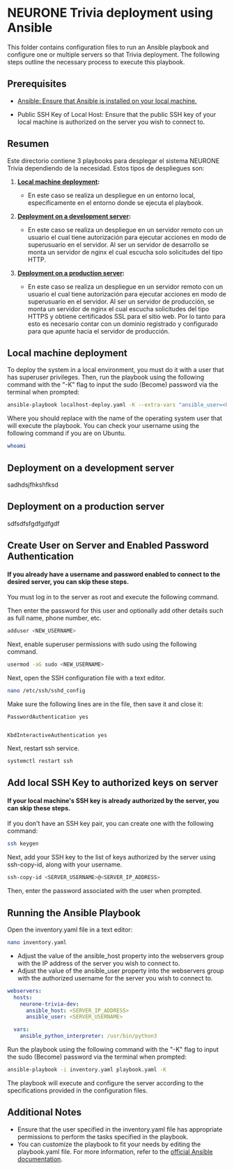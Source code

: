 # NEURONE Trivia deployment using Ansible
This folder contains configuration files to run an Ansible playbook and configure one or multiple servers so that Trivia deployment. The following steps outline the necessary process to execute this playbook.

## Prerequisites
* [Ansible: Ensure that Ansible is installed on your local machine.](https://docs.ansible.com/ansible/latest/installation_guide/index.html)

* Public SSH Key of Local Host: Ensure that the public SSH key of your local machine is authorized on the server you wish to connect to.

## Resumen
Este directorio contiene 3 playbooks para desplegar el sistema NEURONE Trivia dependiendo de la necesidad. Estos tipos de despliegues son:
1. **[Local machine deployment](#local-machine-deployment):**
   - En este caso se realiza un despliegue en un entorno local, especificamente en el entorno donde se ejecuta el playbook.
     
2. **[Deployment on a development server](#deployment-on-a-development-server):**
   - En este caso se realiza un despliegue en un servidor remoto con un usuario el cual tiene autorización para ejecutar acciones en modo de superusuario en el servidor. Al ser un servidor de desarrollo se monta un servidor de nginx el cual escucha solo solicitudes del tipo HTTP.
     
3. **[Deployment on a production server](#deployment-on-a-production-server):**
   - En este caso se realiza un despliegue en un servidor remoto con un usuario el cual tiene autorización para ejecutar acciones en modo de superusuario en el servidor. Al ser un servidor de producción, se monta un servidor de nginx el cual escucha solicitudes del tipo HTTPS y obtiene certificados SSL para el sitio web. Por lo tanto para esto es necesario contar con un dominio registrado y configurado para que apunte hacia el servidor de producción. 


## Local machine deployment
To deploy the system in a local environment, you must do it with a user that has superuser privileges. Then, run the playbook using the following command with the "-K" flag to input the sudo (Become) password via the terminal when prompted:

```bash
ansible-playbook localhost-deploy.yaml -K --extra-vars "ansible_user=<USERNAME>"
```
Where you should replace <USERNAME> with the name of the operating system user that will execute the playbook. You can check your username using the following command if you are on Ubuntu.

```bash
whoami
```

## Deployment on a development server
sadhdsjfhkshfksd

## Deployment on a production server
sdfsdfsfgdfgdfgdf










## Create User on Server and Enabled Password Authentication
#### If you already have a username and password enabled to connect to the desired server, you can skip these steps.

You must log in to the server as root and execute the following command. 

Then enter the password for this user and optionally add other details such as full name, phone number, etc.
```bash
adduser <NEW_USERNAME>
```

Next, enable superuser permissions with sudo using the following command.
```bash
usermod -aG sudo <NEW_USERNAME>
```

Next, open the SSH configuration file with a text editor.
```bash
nano /etc/ssh/sshd_config
```

Make sure the following lines are in the file, then save it and close it:
```hcl
PasswordAuthentication yes


KbdInteractiveAuthentication yes

```
Next, restart ssh service.
```bash
systemctl restart ssh
```

## Add local SSH Key to authorized keys on server
#### If your local machine's SSH key is already authorized by the server, you can skip these steps.  
If you don't have an SSH key pair, you can create one with the following command:
```bash
ssh keygen
```
Next, add your SSH key to the list of keys authorized by the server using ssh-copy-id, along with your username.

```bash
ssh-copy-id <SERVER_USERNAME>@<SERVER_IP_ADDRESS>
```
Then, enter the password associated with the user when prompted.


## Running the Ansible Playbook
Open the inventory.yaml file in a text editor:
```bash
nano inventory.yaml
```

- Adjust the value of the ansible_host property into the webservers group with the IP address of the server you wish to connect to.
- Adjust the value of the ansible_user property into the webservers group with the authorized username for the server you wish to connect to.
```yaml
webservers:
  hosts:
    neurone-trivia-dev:
      ansible_host: <SERVER_IP_ADDRESS>
      ansible_user: <SERVER_USERNAME>

  vars:
    ansible_python_interpreter: /usr/bin/python3
```
Run the playbook using the following command with the "-K" flag to input the sudo (Become) password via the terminal when prompted:
```bash
ansible-playbook -i inventory.yaml playbook.yaml -K
```
The playbook will execute and configure the server according to the specifications provided in the configuration files.

## Additional Notes

* Ensure that the user specified in the inventory.yaml file has appropriate permissions to perform the tasks specified in the playbook.
* You can customize the playbook to fit your needs by editing the playbook.yaml file. For more information, refer to the [official Ansible documentation](https://docs.ansible.com/).
